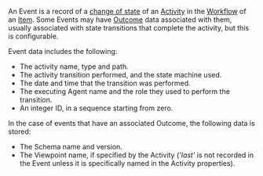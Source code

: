 An Event is a record of a [change of state](../StateMachine) of an [Activity](../Activity) in the [Workflow](../Workflow) of an [Item](../Item). Some Events may have [Outcome](../Outcome) data associated with them, usually associated with state transitions that complete the activity, but this is configurable.

Event data includes the following:

 * The activity name, type and path.
 * The activity transition performed, and the state machine used.
 * The date and time that the transition was performed.
 * The executing Agent name and the role they used to perform the transition.
 * An integer ID, in a sequence starting from zero.

In the case of events that have an associated Outcome, the following data is stored:

 * The Schema name and version.
 * The Viewpoint name, if specified by the Activity (_'last'_ is not recorded in the Event unless it is specifically named in the Activity properties).
